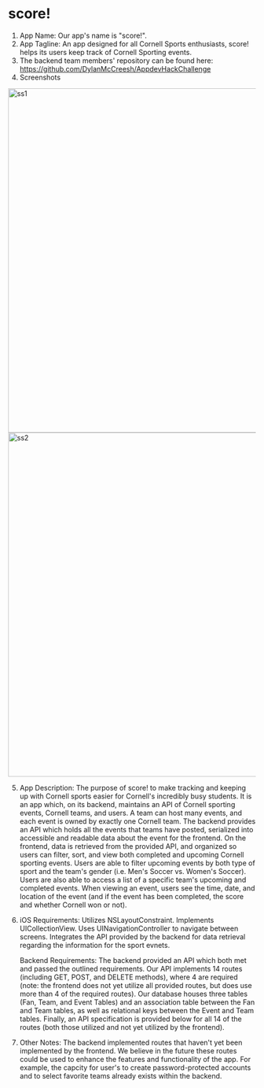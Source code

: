 # score!
1. App Name: Our app's name is "score!".
2. App Tagline: An app designed for all Cornell Sports enthusiasts, score! helps its users keep track of Cornell Sporting events.
3. The backend team members' repository can be found here: https://github.com/DylanMcCreesh/AppdevHackChallenge
4. Screenshots

<img height="700" alt="ss1" src="https://user-images.githubusercontent.com/82056699/144697997-b9a8dedd-64b0-44a8-af68-b1768a1f6d79.png">
<img height="700" alt="ss2" src="https://user-images.githubusercontent.com/82056699/144698004-1fe14982-7e42-4772-8024-a07c507481ca.png">

5. App Description: The purpose of score! to make tracking and keeping up with Cornell sports easier for Cornell's incredibly busy students. It is an app which, on its backend, maintains an API of Cornell sporting events, Cornell teams, and users. A team can host many events, and each event is owned by exactly one Cornell team. The backend provides an API which holds all the events that teams have posted, serialized into accessible and readable data about the event for the frontend. On the frontend, data is retrieved from the provided API, and organized so users can filter, sort, and view both completed and upcoming Cornell sporting events. Users are able to filter upcoming events by both type of sport and the team's gender (i.e. Men's Soccer vs. Women's Soccer). Users are also able to access a list of a specific team's upcoming and completed events. When viewing an event, users see the time, date, and location of the event (and if the event has been completed, the score and whether Cornell won or not). 
6. iOS Requirements:        Utilizes NSLayoutConstraint.  Implements UICollectionView. Uses UINavigationController to navigate between screens. Integrates the API provided by the backend for data retrieval regarding the information for the sport evnets.  
   
   Backend Requirements:    The backend provided an API which both met and passed the outlined requirements. Our API implements 14 routes (including GET, POST, and DELETE methods), where 4 are required (note: the frontend does not yet utilize all provided routes, but does use more than 4 of the required routes). Our database houses three tables (Fan, Team, and Event Tables) and an association table between the Fan and Team tables, as well as relational keys between the Event and Team tables. Finally, an API specification is provided below for all 14 of the routes (both those utilized and not yet utilized by the frontend).
   
7. Other Notes: The backend implemented routes that haven't yet been implemented by the frontend. We believe in the future these routes could be used to enhance the features and functionality of the app. For example, the capcity for user's to create password-protected accounts and to select favorite teams already exists within the backend.
